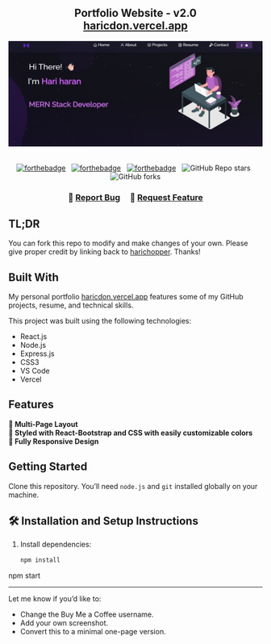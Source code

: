 <h2 align="center">
  Portfolio Website - v2.0<br/>
  <a href="https://haric-portfolio.vercel.app/" target="_blank">haricdon.vercel.app</a>
</h2>
<div align="center">
  <img alt="Demo" src="./Images/image.png" />
</div>

<br/>

<center>

[![forthebadge](https://forthebadge.com/images/badges/built-with-love.svg)](https://forthebadge.com) &nbsp;
[![forthebadge](https://forthebadge.com/images/badges/made-with-javascript.svg)](https://forthebadge.com) &nbsp;
[![forthebadge](https://forthebadge.com/images/badges/open-source.svg)](https://forthebadge.com) &nbsp;
![GitHub Repo stars](https://img.shields.io/github/stars/harichopper/portfolio?color=red&logo=github&style=for-the-badge) &nbsp;
![GitHub forks](https://img.shields.io/github/forks/harichopper/portfolio?color=red&logo=github&style=for-the-badge)

</center>

<h3 align="center">
    🔹
    <a href="https://github.com/harichopper/portfolio/issues">Report Bug</a> &nbsp; &nbsp;
    🔹
    <a href="https://github.com/harichopper/portfolio/issues">Request Feature</a>
</h3>

## TL;DR

You can fork this repo to modify and make changes of your own. Please give proper credit by linking back to [harichopper](https://github.com/harichopper/portfolio). Thanks!

## Built With

My personal portfolio [haricdon.vercel.app](https://haricdon.vercel.app/) features some of my GitHub projects, resume, and technical skills.

This project was built using the following technologies:

- React.js
- Node.js
- Express.js
- CSS3
- VS Code
- Vercel

## Features

**📖 Multi-Page Layout**  
**🎨 Styled with React-Bootstrap and CSS with easily customizable colors**  
**📱 Fully Responsive Design**

## Getting Started

Clone this repository. You’ll need `node.js` and `git` installed globally on your machine.

## 🛠 Installation and Setup Instructions

1. Install dependencies:
   ```bash
   npm install

npm start


---

Let me know if you’d like to:
- Change the Buy Me a Coffee username.
- Add your own screenshot.
- Convert this to a minimal one-page version.
